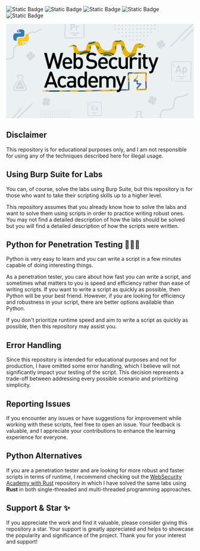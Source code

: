 ![Static Badge](https://img.shields.io/badge/Developed%20on-GNU%20Linux-red)
![Static Badge](https://img.shields.io/badge/Python-v3.x-bright)
![Static Badge](https://img.shields.io/badge/License-GPLv3-yellow)
![Static Badge](https://img.shields.io/badge/Topics-14-red)
![Static Badge](https://img.shields.io/badge/Labs-134-blue)

![WebScurity Academy](./web-security-python.png)

## Disclaimer

This repository is for educational purposes only, and I am not responsible for using any of the techniques described here for illegal usage.

## Using Burp Suite for Labs

You can, of course, solve the labs using Burp Suite, but this repository is for those who want to take their scripting skills up to a higher level.

This repository assumes that you already know how to solve the labs and want to solve them using scripts in order to practice writing robust ones.
You may not find a detailed description of how the labs should be solved but you will find a detailed description of how the scripts were written.

## Python for Penetration Testing 👨🏻‍💻

Python is very easy to learn and you can write a script in a few minutes capable of doing interesting things.

As a penetration tester, you care about how fast you can write a script, and sometimes what matters to you is speed and efficiency rather than ease of writing scripts. If you want to write a script as quickly as possible, then Python will be your best friend. However, if you are looking for efficiency and robustness in your script, there are better options available than Python.

If you don't prioritize runtime speed and aim to write a script as quickly as possible, then this repository may assist you.

## Error Handling

Since this repository is intended for educational purposes and not for production, I have omitted some error handling, which I believe will not significantly impact your testing of the script. This decision represents a trade-off between addressing every possible scenario and prioritizing simplicity.

## Reporting Issues

If you encounter any issues or have suggestions for improvement while working with these scripts, feel free to open an issue.
Your feedback is valuable, and I appreciate your contributions to enhance the learning experience for everyone.

## Python Alternatives

If you are a penetration tester and are looking for more robust and faster scripts in terms of runtime, I recommend checking out the [WebSecurity Academy with Rust](https://github.com/elqal3awii/WebSecurity-Academy-with-Rust) repository in which I have solved the same labs using **Rust** in both single-threaded and multi-threaded programming approaches.

## Support & Star ✨

If you appreciate the work and find it valuable, please consider giving this repository a star. Your support is greatly appreciated and helps to showcase the popularity and significance of the project. Thank you for your interest and support!
